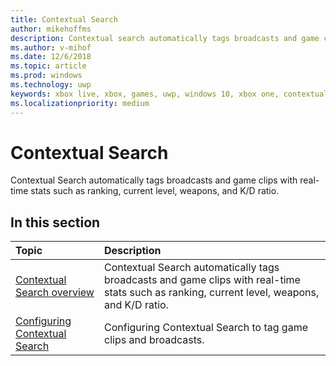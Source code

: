 ```yaml
---
title: Contextual Search
author: mikehoffms
description: Contextual search automatically tags broadcasts and game clips with real-time stats such as ranking, current level, weapons, and K/D ratio.
ms.author: v-mihof
ms.date: 12/6/2018
ms.topic: article
ms.prod: windows
ms.technology: uwp
keywords: xbox live, xbox, games, uwp, windows 10, xbox one, contextual search, broadcast, game clip
ms.localizationpriority: medium
---
```

# Contextual Search

Contextual Search automatically tags broadcasts and game clips with real-time stats such as ranking, current level, weapons, and K/D ratio.

## In this section

| Topic                                                                                                                                             | Description                                                                                                   |
|:--------------------------------------------------------------------------------------------------------------------------------------------------|:--------------------------------------------------------------------------------------------------------------|
| [Contextual Search overview](contextual-search/introduction-to-contextual-search.md) | Contextual Search automatically tags broadcasts and game clips with real-time stats such as ranking, current level, weapons, and K/D ratio. |
| [Configuring Contextual Search](contextual-search/configuring-contextual-search.md) | Configuring Contextual Search to tag game clips and broadcasts. |
